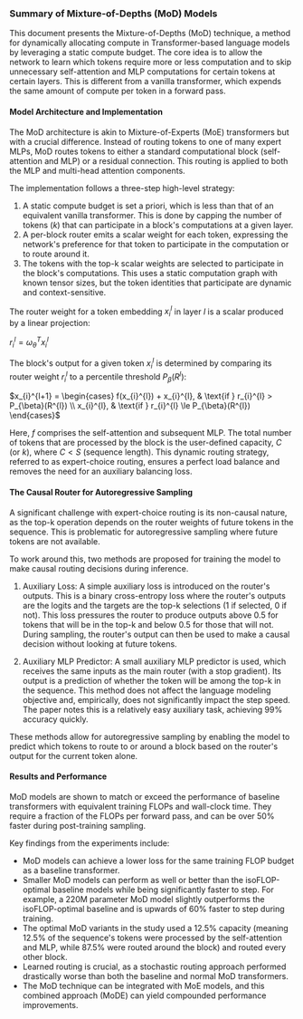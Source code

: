 ### Summary of Mixture-of-Depths (MoD) Models

This document presents the Mixture-of-Depths (MoD) technique, a method for dynamically allocating compute in Transformer-based language models by leveraging a static compute budget. The core idea is to allow the network to learn which tokens require more or less computation and to skip unnecessary self-attention and MLP computations for certain tokens at certain layers. This is different from a vanilla transformer, which expends the same amount of compute per token in a forward pass.

#### Model Architecture and Implementation

The MoD architecture is akin to Mixture-of-Experts (MoE) transformers but with a crucial difference. Instead of routing tokens to one of many expert MLPs, MoD routes tokens to either a standard computational block (self-attention and MLP) or a residual connection. This routing is applied to both the MLP and multi-head attention components.

The implementation follows a three-step high-level strategy:
1. A static compute budget is set a priori, which is less than that of an equivalent vanilla transformer. This is done by capping the number of tokens ($k$) that can participate in a block's computations at a given layer.
2. A per-block router emits a scalar weight for each token, expressing the network's preference for that token to participate in the computation or to route around it.
3. The tokens with the top-k scalar weights are selected to participate in the block's computations. This uses a static computation graph with known tensor sizes, but the token identities that participate are dynamic and context-sensitive.

The router weight for a token embedding $x_{i}^{l}$ in layer $l$ is a scalar produced by a linear projection:

$r_{i}^{l}=\omega_{\theta}^{T}x_{i}^{l}$

The block's output for a given token $x_{i}^{l}$ is determined by comparing its router weight $r_{i}^{l}$ to a percentile threshold $P_{\beta}(R^{l})$:

$x_{i}^{l+1} = \begin{cases} f(x_{i}^{l}) + x_{i}^{l}, & \text{if } r_{i}^{l} > P_{\beta}(R^{l}) \\ x_{i}^{l}, & \text{if } r_{i}^{l} \le P_{\beta}(R^{l}) \end{cases}$

Here, $f$ comprises the self-attention and subsequent MLP. The total number of tokens that are processed by the block is the user-defined capacity, $C$ (or $k$), where $C < S$ (sequence length). This dynamic routing strategy, referred to as expert-choice routing, ensures a perfect load balance and removes the need for an auxiliary balancing loss.

#### The Causal Router for Autoregressive Sampling

A significant challenge with expert-choice routing is its non-causal nature, as the top-k operation depends on the router weights of future tokens in the sequence. This is problematic for autoregressive sampling where future tokens are not available.

To work around this, two methods are proposed for training the model to make causal routing decisions during inference.

1. Auxiliary Loss: A simple auxiliary loss is introduced on the router's outputs. This is a binary cross-entropy loss where the router's outputs are the logits and the targets are the top-k selections (1 if selected, 0 if not). This loss pressures the router to produce outputs above 0.5 for tokens that will be in the top-k and below 0.5 for those that will not. During sampling, the router's output can then be used to make a causal decision without looking at future tokens.

2. Auxiliary MLP Predictor: A small auxiliary MLP predictor is used, which receives the same inputs as the main router (with a stop gradient). Its output is a prediction of whether the token will be among the top-k in the sequence. This method does not affect the language modeling objective and, empirically, does not significantly impact the step speed. The paper notes this is a relatively easy auxiliary task, achieving 99% accuracy quickly.

These methods allow for autoregressive sampling by enabling the model to predict which tokens to route to or around a block based on the router's output for the current token alone.

#### Results and Performance

MoD models are shown to match or exceed the performance of baseline transformers with equivalent training FLOPs and wall-clock time. They require a fraction of the FLOPs per forward pass, and can be over 50% faster during post-training sampling.

Key findings from the experiments include:
* MoD models can achieve a lower loss for the same training FLOP budget as a baseline transformer.
* Smaller MoD models can perform as well or better than the isoFLOP-optimal baseline models while being significantly faster to step. For example, a 220M parameter MoD model slightly outperforms the isoFLOP-optimal baseline and is upwards of 60% faster to step during training.
* The optimal MoD variants in the study used a 12.5% capacity (meaning 12.5% of the sequence's tokens were processed by the self-attention and MLP, while 87.5% were routed around the block) and routed every other block.
* Learned routing is crucial, as a stochastic routing approach performed drastically worse than both the baseline and normal MoD transformers.
* The MoD technique can be integrated with MoE models, and this combined approach (MoDE) can yield compounded performance improvements.